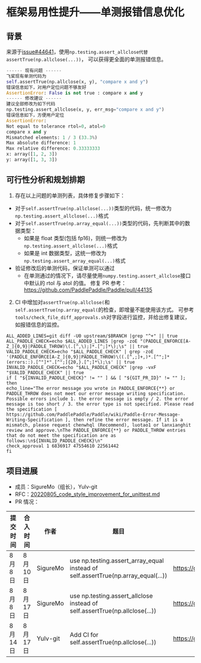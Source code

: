 # 框架易用性提升——单测报错信息优化

## 背景

来源于[issue#44641](https://github.com/PaddlePaddle/Paddle/issues/44641)，使用`np.testing.assert_allclose代替assertTrue(np.allclose(...))`，
可以获得更全面的单测报错信息。

```python
------ 现有问题 ------
飞桨现有单测代码为
self.assertTrue(np.allclose(x, y), "compare x and y")
错误信息如下，对用户定位问题不够友好
AssertionError: False is not true : compare x and y
------ 修改建议 ------
建议全部修改为如下代码
np.testing.assert_allclose(x, y, err_msg="compare x and y")
错误信息如下，方便用户定位
AssertionError:
Not equal to tolerance rtol=0, atol=0
compare x and y
Mismatched elements: 1 / 3 (33.3%)
Max absolute difference: 1
Max relative difference: 0.33333333
x: array([1, 2, 3])
y: array([1, 3, 3])
```

## 可行性分析和规划排期

1. 存在以上问题的单测列表，具体修复步骤如下：

- 对于`self.assertTrue(np.allclose(...))`类型的代码，统一修改为 `np.testing.assert_allclose(...)`格式
- 对于`self.assertTrue(np.array_equal(...))`类型的代码，先判断其中的数据类型：
  - 如果是 float 类型(包括 fp16)，则统一修改为 `np.testing.assert_allclose(...)`格式
  - 如果是 int 数据类型，这统一修改为`np.testing.assert_array_equal(...)`格式
- 验证修改后的单测代码，保证单测可以通过
  - 在单测通过的情况下，请尽量使用`numpy.testing.assert_allclose`接口中默认的 rtol 与 atol 的值。
    修复 PR 参考：https://github.com/PaddlePaddle/Paddle/pull/44135

2. CI 中增加对`assertTrue(np.allclose(`和`self.assertTrue(np.array_equal(`的检查，即增量不能使用该方式。
   可参考`tools/check_file_diff_approvals.sh`对字段进行监控，并给出修复建议，如报错信息的监控。

```shell
ALL_ADDED_LINES=git diff -U0 upstream/$BRANCH |grep "^+" || true
ALL_PADDLE_CHECK=echo $ALL_ADDED_LINES |grep -zoE "(PADDLE_ENFORCE[A-Z_]{0,9}|PADDLE_THROW)\(.[^,\);]*.[^;]*\);\s" || true
VALID_PADDLE_CHECK=echo "$ALL_PADDLE_CHECK" | grep -zoE '(PADDLE_ENFORCE[A-Z_]{0,9}|PADDLE_THROW)\((.[^,;]+,)*.[^";]*(errors::).[^"]*".[^";]{20,}.[^;]*\);\s' || true
INVALID_PADDLE_CHECK=echo "$ALL_PADDLE_CHECK" |grep -vxF "$VALID_PADDLE_CHECK" || true
if [ "${INVALID_PADDLE_CHECK}" != "" ] && [ "${GIT_PR_ID}" != "" ]; then
echo_line="The error message you wrote in PADDLE_ENFORCE{**} or PADDLE_THROW does not meet our error message writing specification. Possible errors include 1. the error message is empty / 2. the error message is too short / 3. the error type is not specified. Please read the specification [ https://github.com/PaddlePaddle/Paddle/wiki/Paddle-Error-Message-Writing-Specification ], then refine the error message. If it is a mismatch, please request chenwhql (Recommend), luotao1 or lanxianghit review and approve.\nThe PADDLE_ENFORCE{**} or PADDLE_THROW entries that do not meet the specification are as follows:\n${INVALID_PADDLE_CHECK}\n"
check_approval 1 6836917 47554610 22561442
fi
```

## 项目进展

- 成员：SigureMo（组长），Yulv-git
- RFC：[20220805_code_style_improvement_for_unittest.md](https://github.com/PaddlePaddle/community/blob/master/rfcs/CodeStyle/20220805_code_style_improvement_for_unittest.md)
- PR 情况：

| 提交时间   | 合入时间   | 作者     | 题目                                                                              | 链接                                              |
| ---------- | ---------- | -------- | --------------------------------------------------------------------------------- | ------------------------------------------------- |
| 8 月 8 日  | 8 月 10 日 | SigureMo | use np.testing.assert_array_equal instead of self.assertTrue(np.array_equal(...)) | https://github.com/PaddlePaddle/Paddle/pull/44947 |
| 8 月 8 日  | 8 月 17 日 | SigureMo | use np.testing.assert_allclose instead of self.assertTrue(np.allclose(...))       | https://github.com/PaddlePaddle/Paddle/pull/44988 |
| 8 月 14 日 | 8 月 17 日 | Yulv-git | Add CI for self.assertTrue(np.allclose(...))                                      | https://github.com/PaddlePaddle/Paddle/pull/45126 |
